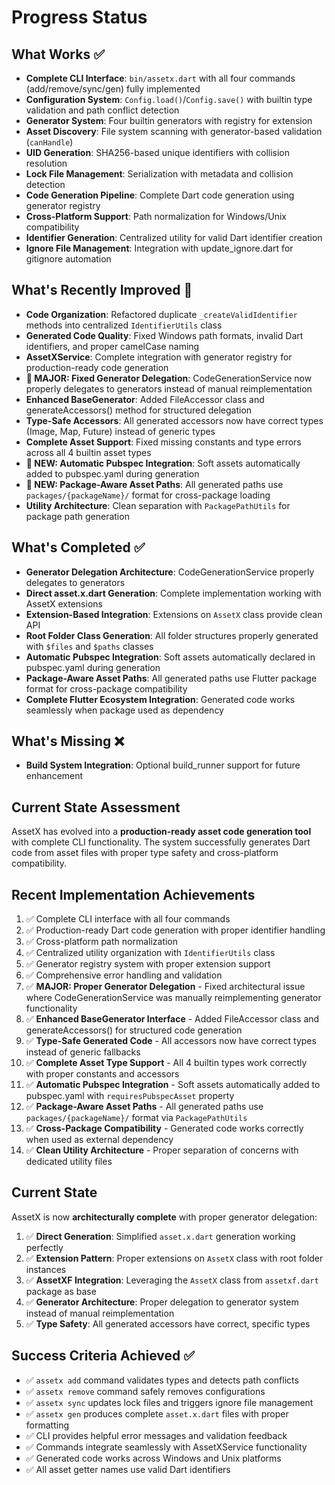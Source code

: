 # Progress Status

## What Works ✅
- **Complete CLI Interface**: `bin/assetx.dart` with all four commands (add/remove/sync/gen) fully implemented
- **Configuration System**: `Config.load()`/`Config.save()` with builtin type validation and path conflict detection
- **Generator System**: Four builtin generators with registry for extension
- **Asset Discovery**: File system scanning with generator-based validation (`canHandle`)
- **UID Generation**: SHA256-based unique identifiers with collision resolution
- **Lock File Management**: Serialization with metadata and collision detection
- **Code Generation Pipeline**: Complete Dart code generation using generator registry
- **Cross-Platform Support**: Path normalization for Windows/Unix compatibility
- **Identifier Generation**: Centralized utility for valid Dart identifier creation
- **Ignore File Management**: Integration with update_ignore.dart for gitignore automation

## What's Recently Improved 🔄  
- **Code Organization**: Refactored duplicate `_createValidIdentifier` methods into centralized `IdentifierUtils` class
- **Generated Code Quality**: Fixed Windows path formats, invalid Dart identifiers, and proper camelCase naming
- **AssetXService**: Complete integration with generator registry for production-ready code generation
- **🎉 MAJOR: Fixed Generator Delegation**: CodeGenerationService now properly delegates to generators instead of manual reimplementation
- **Enhanced BaseGenerator**: Added FileAccessor class and generateAccessors() method for structured delegation
- **Type-Safe Accessors**: All generated accessors now have correct types (Image, Map, Future) instead of generic types
- **Complete Asset Support**: Fixed missing constants and type errors across all 4 builtin asset types
- **🎉 NEW: Automatic Pubspec Integration**: Soft assets automatically added to pubspec.yaml during generation
- **🎉 NEW: Package-Aware Asset Paths**: All generated paths use `packages/{packageName}/` format for cross-package loading
- **Utility Architecture**: Clean separation with `PackagePathUtils` for package path generation

## What's Completed ✅
- **Generator Delegation Architecture**: CodeGenerationService properly delegates to generators
- **Direct asset.x.dart Generation**: Complete implementation working with AssetX extensions
- **Extension-Based Integration**: Extensions on `AssetX` class provide clean API
- **Root Folder Class Generation**: All folder structures properly generated with `$files` and `$paths` classes
- **Automatic Pubspec Integration**: Soft assets automatically declared in pubspec.yaml during generation
- **Package-Aware Asset Paths**: All generated paths use Flutter package format for cross-package compatibility
- **Complete Flutter Ecosystem Integration**: Generated code works seamlessly when package used as dependency

## What's Missing ❌
- **Build System Integration**: Optional build_runner support for future enhancement

## Current State Assessment
AssetX has evolved into a **production-ready asset code generation tool** with complete CLI functionality. The system successfully generates Dart code from asset files with proper type safety and cross-platform compatibility.

## Recent Implementation Achievements
1. ✅ Complete CLI interface with all four commands
2. ✅ Production-ready Dart code generation with proper identifier handling
3. ✅ Cross-platform path normalization
4. ✅ Centralized utility organization with `IdentifierUtils` class
5. ✅ Generator registry system with proper extension support
6. ✅ Comprehensive error handling and validation
7. ✅ **MAJOR: Proper Generator Delegation** - Fixed architectural issue where CodeGenerationService was manually reimplementing generator functionality
8. ✅ **Enhanced BaseGenerator Interface** - Added FileAccessor class and generateAccessors() for structured code generation
9. ✅ **Type-Safe Generated Code** - All accessors now have correct types instead of generic fallbacks
10. ✅ **Complete Asset Type Support** - All 4 builtin types work correctly with proper constants and accessors
11. ✅ **Automatic Pubspec Integration** - Soft assets automatically added to pubspec.yaml with `requiresPubspecAsset` property
12. ✅ **Package-Aware Asset Paths** - All generated paths use `packages/{packageName}/` format via `PackagePathUtils`
13. ✅ **Cross-Package Compatibility** - Generated code works correctly when used as external dependency
14. ✅ **Clean Utility Architecture** - Proper separation of concerns with dedicated utility files

## Current State
AssetX is now **architecturally complete** with proper generator delegation:
1. ✅ **Direct Generation**: Simplified `asset.x.dart` generation working perfectly
2. ✅ **Extension Pattern**: Proper extensions on `AssetX` class with root folder instances  
3. ✅ **AssetXF Integration**: Leveraging the `AssetX` class from `assetxf.dart` package as base
4. ✅ **Generator Architecture**: Proper delegation to generator system instead of manual reimplementation
5. ✅ **Type Safety**: All generated accessors have correct, specific types

## Success Criteria Achieved ✅
- ✅ `assetx add` command validates types and detects path conflicts
- ✅ `assetx remove` command safely removes configurations
- ✅ `assetx sync` updates lock files and triggers ignore file management
- ✅ `assetx gen` produces complete `asset.x.dart` files with proper formatting
- ✅ CLI provides helpful error messages and validation feedback
- ✅ Commands integrate seamlessly with AssetXService functionality
- ✅ Generated code works across Windows and Unix platforms
- ✅ All asset getter names use valid Dart identifiers